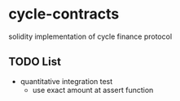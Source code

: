 # cycle-contracts

solidity implementation of cycle finance protocol

## TODO List

- quantitative integration test
    - use exact amount at assert function